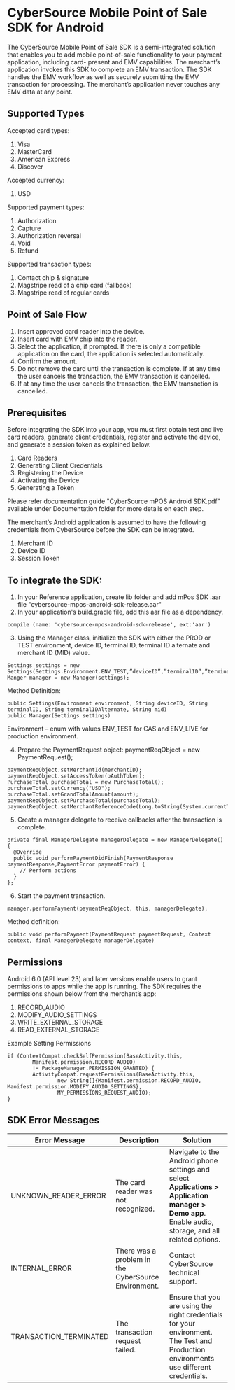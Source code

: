 # CyberSource Mobile Point of Sale SDK for Android

The CyberSource Mobile Point of Sale SDK is a semi-integrated solution that enables you to add mobile point-of-sale functionality to your payment application, including card- present and EMV capabilities. The merchant’s application invokes this SDK to complete an EMV transaction. The SDK handles the EMV workflow as well as securely submitting the EMV transaction for processing. The merchant’s application never touches any EMV data at any point.

## Supported Types

Accepted card types:
1. Visa
2. MasterCard
3. American Express
4. Discover

Accepted currency:
1. USD

Supported payment types:
1. Authorization
2. Capture
3. Authorization reversal
4. Void
5. Refund

Supported transaction types:
1. Contact chip & signature
2. Magstripe read of a chip card (fallback)
3. Magstripe read of regular cards

## Point of Sale Flow

1. Insert approved card reader into the device.
2. Insert card with EMV chip into the reader.
3. Select the application, if prompted. If there is only a compatible application on the card, the application is selected automatically.
4. Confirm the amount.
5. Do not remove the card until the transaction is complete. If at any time the user cancels the transaction, the EMV transaction is cancelled.
6. If at any time the user cancels the transaction, the EMV transaction is cancelled.

## Prerequisites
Before integrating the SDK into your app, you must first obtain test and live card readers, generate client credentials, register and activate the device, and generate a session token as explained below.

1. Card Readers
2. Generating Client Credentials
3. Registering the Device
4. Activating the Device
5. Generating a Token

Please refer documentation guide "CyberSource mPOS Android SDK.pdf" available under Documentation folder for more details on each step.

The merchant’s Android application is assumed to have the following credentials from CyberSource before the SDK can be integrated.

1. Merchant ID
2. Device ID
3. Session Token

## To integrate the SDK:

1. In your Reference application, create lib folder and add mPos SDK .aar file "cybersource-mpos-android-sdk-release.aar"
2. In your application's build.gradle file, add this aar file as a dependency.

  ````
  compile (name: 'cybersource-mpos-android-sdk-release', ext:'aar')
  ````

3. Using the Manager class, initialize the SDK with either the PROD or TEST environment, device ID, terminal ID, terminal ID alternate and merchant ID (MID) value.

  ````
  Settings settings = new Settings(Settings.Environment.ENV_TEST,”deviceID”,”terminalID”,”terminalIDAlternate”,”mid”);
  Manger manager = new Manager(settings);
  ````
Method Definition:
  ````
  public Settings(Environment environment, String deviceID, String terminalID, String terminalIDAlternate, String mid)
  public Manager(Settings settings)
  ````

  Environment – enum with values ENV_TEST for CAS and ENV_LIVE for production environment.

4. Prepare the PaymentRequest object: paymentReqObject = new PaymentRequest();
  ````
  paymentReqObject.setMerchantId(merchantID);
  paymentReqObject.setAccessToken(oAuthToken);
  PurchaseTotal purchaseTotal = new PurchaseTotal();
  purchaseTotal.setCurrency("USD");
  purchaseTotal.setGrandTotalAmount(amount);
  paymentReqObject.setPurchaseTotal(purchaseTotal);
  paymentReqObject.setMerchantReferenceCode(Long.toString(System.currentTimeMillis()));
  ````

5. Create a manager delegate to receive callbacks after the transaction is complete.
  ````
  private final ManagerDelegate managerDelegate = new ManagerDelegate() {
    @Override
    public void performPaymentDidFinish(PaymentResponse paymentResponse,PaymentError paymentError) {
      // Perform actions
    }
  };
  ````
6. Start the payment transaction.
  ````
  manager.performPayment(paymentReqObject, this, managerDelegate);
  ````
  Method definition:
  ````
  public void performPayment(PaymentRequest paymentRequest, Context context, final ManagerDelegate managerDelegate)
  ````

## Permissions

Android 6.0 (API level 23) and later versions enable users to grant permissions to apps while the app is running. The SDK requires the permissions shown below from the merchant’s app:
1. RECORD_AUDIO
2. MODIFY_AUDIO_SETTINGS
3. WRITE_EXTERNAL_STORAGE
4. READ_EXTERNAL_STORAGE

Example Setting Permissions
````
if (ContextCompat.checkSelfPermission(BaseActivity.this,
        Manifest.permission.RECORD_AUDIO)
        != PackageManager.PERMISSION_GRANTED) {
        ActivityCompat.requestPermissions(BaseActivity.this,
                new String[]{Manifest.permission.RECORD_AUDIO,
Manifest.permission.MODIFY_AUDIO_SETTINGS},
                MY_PERMISSIONS_REQUEST_AUDIO);
}
````

## SDK Error Messages

Error Message | Description | Solution
--- | --- | ---
UNKNOWN_READER_ERROR | The card reader was not recognized. | Navigate to the Android phone settings and select **Applications > Application manager > Demo app**. Enable audio, storage, and all related options. 
INTERNAL_ERROR | There was a problem in the CyberSource Environment. | Contact CyberSource technical support.
TRANSACTION_TERMINATED | The transaction request failed. | Ensure that you are using the right credentials for your environment. The Test and Production environments use different credentials.
